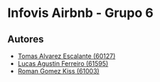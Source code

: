 # Infovis Airbnb - Grupo 6

## Autores

- [Tomas Alvarez Escalante (60127)](https://github.com/tomalvarezz)
- [Lucas Agustin Ferreiro (61595)](https://github.com/lukyferreiro)
- [Roman Gomez Kiss (61003)](https://github.com/rgomezkiss)